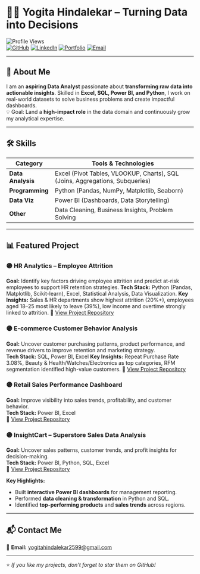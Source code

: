 # 👩‍💻 Yogita Hindalekar – Turning Data into Decisions  

![Profile Views](https://komarev.com/ghpvc/?username=YogitaY&color=blueviolet)  
[![GitHub](https://img.shields.io/badge/GitHub-000?style=flat&logo=github&logoColor=white)](https://github.com/YogitaY)
[![LinkedIn](https://img.shields.io/badge/LinkedIn-0077B5?style=flat&logo=linkedin&logoColor=white)](https://www.linkedin.com/in/yogita-hindalekar-233306205)
[![Portfolio](https://img.shields.io/badge/Portfolio-000?style=flat&logo=notion&logoColor=white)](https://www.notion.so/Yogita-s-Data-Analyst-Portfolio-2489b3f9c91f80b28764d55eb2ce67c8)
[![Email](https://img.shields.io/badge/Email-D14836?style=flat&logo=gmail&logoColor=white)](mailto:yogitahindalekar2599@gmail.com)

---

## 📌 About Me  
I am an **aspiring Data Analyst** passionate about **transforming raw data into actionable insights**. Skilled in **Excel, SQL, Power BI, and Python**, I work on real-world datasets to solve business problems and create impactful dashboards.  
💡 Goal: Land a **high-impact role** in the data domain and continuously grow my analytical expertise.  

---

## 🛠 Skills  

| **Category**      | **Tools & Technologies** |
|-------------------|--------------------------|
| **Data Analysis** | Excel (Pivot Tables, VLOOKUP, Charts), SQL (Joins, Aggregations, Subqueries) |
| **Programming**   | Python (Pandas, NumPy, Matplotlib, Seaborn) |
| **Data Viz**      | Power BI (Dashboards, Data Storytelling) |
| **Other**         | Data Cleaning, Business Insights, Problem Solving |

---

## 📊 Featured Project  
### 🟣 HR Analytics – Employee Attrition 
**Goal:** Identify key factors driving employee attrition and predict at-risk employees to support HR retention strategies.
**Tech Stack:** Python (Pandas, Matplotlib, Scikit-learn), Excel, Statistical Analysis, Data Visualization.
**Key Insights:** Sales & HR departments show highest attrition (20%+), employees aged 18–25 most likely to leave (39%), low income and overtime strongly linked to attrition.
🔗 [View Project Repository](https://github.com/YogitaY/HR-Analytics-Employee-Attrition)  

### 🟣 E-commerce Customer Behavior Analysis 
**Goal:** Uncover customer purchasing patterns, product performance, and revenue drivers to improve retention and marketing strategy.  
**Tech Stack:** SQL, Power BI, Excel
**Key Insights:** Repeat Purchase Rate 3.08%, Beauty & Health/Watches/Electronics as top categories, RFM segmentation identified high-value customers.
🔗 [View Project Repository](https://github.com/YogitaY/Ecommerce-Customer-Analysis)  

### 🟣 Retail Sales Performance Dashboard  
**Goal:** Improve visibility into sales trends, profitability, and customer behavior.  
**Tech Stack:** Power BI, Excel  
🔗 [View Project Repository](https://github.com/YogitaY/Retail_Sales_Dashboardv)  

### 🟣 InsightCart – Superstore Sales Data Analysis  
**Goal:** Uncover sales patterns, customer trends, and profit insights for decision-making.  
**Tech Stack:** Power BI, Python, SQL, Excel  
🔗 [View Project Repository](https://github.com/YogitaY/E-Commerce-Sales-Insights)  


**Key Highlights:**  
- Built **interactive Power BI dashboards** for management reporting.  
- Performed **data cleaning & transformation** in Python and SQL.  
- Identified **top-performing products** and **sales trends** across regions.  

---

## 📬 Contact Me  

📧 **Email:** [yogitahindalekar2599@gmail.com](mailto:yogitahindalekar2599@gmail.com)   

---

⭐ *If you like my projects, don’t forget to star them on GitHub!*  
